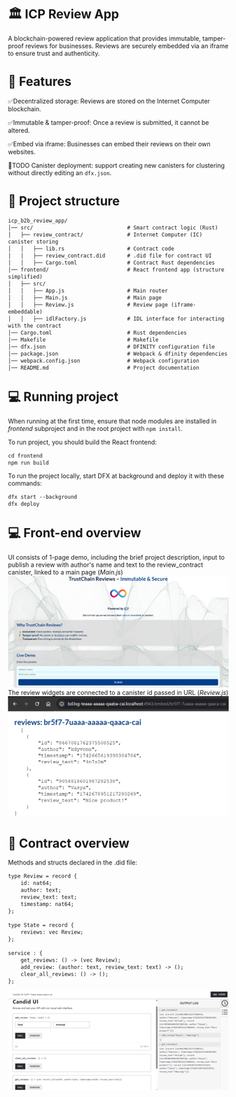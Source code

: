 # 🏛 ICP Review App
A blockchain-powered review application that provides immutable, tamper-proof reviews for businesses. Reviews are securely embedded via an iframe to ensure trust and authenticity.

# 🚀 Features
✅Decentralized storage: Reviews are stored on the Internet Computer blockchain.

✅Immutable & tamper-proof: Once a review is submitted, it cannot be altered.

✅Embed via iframe: Businesses can embed their reviews on their own websites.

📌TODO Canister deployment: support creating new canisters for clustering without directly editing an `dfx.json`.

# 📝 Project structure

```
icp_b2b_review_app/
│── src/                              # Smart contract logic (Rust)
│   ├── review_contract/              # Internet Computer (IC) canister storing
│   │   ├── lib.rs                    # Contract code
│   │   ├── review_contract.did       # .did file for contract UI
│   │   ├── Cargo.toml                # Contract Rust dependencies
│── frontend/                         # React frontend app (structure simplified)
│   ├── src/
│   │   ├── App.js                    # Main router
│   │   ├── Main.js                   # Main page
│   │   ├── Review.js                 # Review page (iframe-embeddable)
│   │   ├── idlFactory.js             # IDL interface for interacting with the contract
│── Cargo.toml                        # Rust dependencies
│── Makefile                          # Makefile
│── dfx.json                          # DFINITY configuration file
│── package.json                      # Webpack & dfinity dependencies
│── webpack.config.json               # Webpack configuration
│── README.md                         # Project documentation
```
# 💻 Running project
When running at the first time, ensure that node modules are installed in *frontend* subproject and in the root project with `npm install`.

To run project, you should build the React frontend:
```
cd frontend
npm run build
```
To run the project locally, start DFX at background and deploy it with these commands:
```
dfx start --background
dfx deploy
```
# 💻 Front-end overview

UI consists of 1-page demo, including the brief project description, input to publish a review with author's name and text to the review_contract canister, linked to a main page (*Main.js*)
![alt text](screenshots/app.png)
The review widgets are connected to a canister id passed in URL (*Review.js*)
![alt text](screenshots/iframe.png)

# 🤝 Contract overview
Methods and structs declared in the .did file:
```
type Review = record {
    id: nat64;
    author: text;
    review_text: text;
    timestamp: nat64;
};

type State = record {
    reviews: vec Review;
};

service : {
    get_reviews: () -> (vec Review);
    add_review: (author: text, review_text: text) -> ();
    clear_all_reviews: () -> ();
};
```
![alt text](screenshots/contractui.png)
